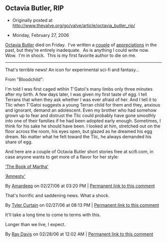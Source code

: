 ## Octavia Butler, RIP

 * Originally posted at http://www.thevalve.org/go/valve/article/octavia_butler_rip/

* Monday, February 27, 2006 

[Octavia Butler](http://seattlepi.nwsource.com/books/260959_butlerobit26ww.html") died on Friday.  I've written a [couple](http://acephalous.typepad.com/acephalous/2005/11/faith_in_noveli.html) of [appreciations](http://acephalous.typepad.com/acephalous/2005/12/readerresponse_.html) in the past, but they're entirely inadequate.  As is anything I could write now.  Wow.  I'm in shock.  This is my first favorite author to die on me.  

---

That's terrible news! An icon for experimental sci-fi and fantasy... 

From "Bloodchild":

I'm told I was first caged wtihin T'Gatoi's many limbs only three minutes after my birth. A few days later, I was given my first taste of egg. I tell Terrans that when they ask whether I was ever afraid of her. And I tell it to Tlic when T'Gatoi suggests a young Terran child for them and they, anxious and ignorant, demand an adolescent. Even my brother who had somehow grown up to fear and distrust the Tlic could probably have gone smoothly into one of their families if he had been adopted early enough. Sometimes, I think for his sake he should have been. I looked at him, stretched out on the floor across the room, his eyes open, but glazed as he dreamed his egg dream. No matter what he felt toward the Tlic, he always demanded his share of egg.

And here are a couple of Octavia Butler short stories free at scifi.com, in case anyone wants to get more of a flavor for her style:

[‘The Book of Martha'](http://www.scifi.com/scifiction/originals/originals_archive/butler2/)

[‘Amnesty'](http://www.scifi.com/scifiction/originals/originals_archive/butler/)

By [Amardeep](http://www.lehigh.edu/~amsp/blog.html) on 02/27/06 at 03:20 PM | [Permanent link to this comment](http://www.thevalve.org/go/valve/article/octavia_butler_rip/#7730)
[]()

That's horrific and saddening news. What a shock.

By [Tyler Curtain](http://www.bentkid.com/) on 02/27/06 at 08:13 PM | [Permanent link to this comment](http://www.thevalve.org/go/valve/article/octavia_butler_rip/#7735)
[]()

It'll take a long time to come to terms with this.

Longer than we live, I expect.

By [Ray Davis](http://www.pseudopodium.org/) on 02/28/06 at 12:02 AM | [Permanent link to this comment](http://www.thevalve.org/go/valve/article/octavia_butler_rip/#7737)

